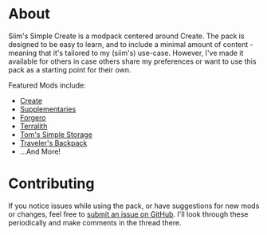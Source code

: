 # About

Siim's Simple Create is a modpack centered around Create. The pack is designed to be easy to learn, and to include a minimal amount of content - meaning that it's tailored to my (siim's) use-case. However, I've made it available for others in case others share my preferences or want to use this pack as a starting point for their own.

Featured Mods include:

- [Create](<[https://modrinth.com/mod/create](https://modrinth.com/mod/create)>)
- [Supplementaries](https://modrinth.com/mod/supplementaries)
- [Forgero](https://modrinth.com/mod/forgero)
- [Terralith](https://modrinth.com/mod/terralith)
- [Tom's Simple Storage](https://modrinth.com/mod/toms-storage)
- [Traveler's Backpack](https://modrinth.com/mod/travelersbackpack)
- ...And More!

# Contributing

If you notice issues while using the pack, or have suggestions for new mods or changes, feel free to [submit an issue on GitHub](https://github.com/harrismcc/minecraft-modpack/issues). I'll look through these periodically and make comments in the thread there.
